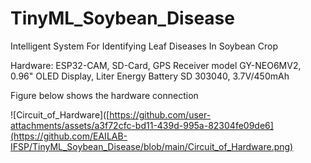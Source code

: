 # TinyML_Soybean_Disease

Intelligent System For Identifying Leaf Diseases In Soybean Crop

Hardware: ESP32-CAM, SD-Card, GPS Receiver model GY-NEO6MV2, 0.96" OLED Display, Liter Energy Battery SD 303040, 3.7V/450mAh

Figure below shows the hardware connection

![Circuit_of_Hardware]([https://github.com/user-attachments/assets/a3f72cfc-bd11-439d-995a-82304fe09de6](https://github.com/EAILAB-IFSP/TinyML_Soybean_Disease/blob/main/Circuit_of_Hardware.png)



